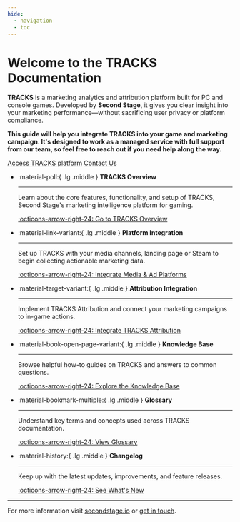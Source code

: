 ```yaml
---
hide:
  - navigation
  - toc
---
```


<!-- Hero Section -->

<div class="hero">
  <h1>Welcome to the TRACKS Documentation</h1>

  <p><strong>TRACKS</strong> is a marketing analytics and attribution platform built for PC and console games. Developed by <strong>Second Stage</strong>, it gives you clear insight into your marketing performance—without sacrificing user privacy or platform compliance.</p>
  <p><strong>This guide will help you integrate TRACKS into your game and marketing campaign. It's designed to work as a managed service with full support from our team, so feel free to reach out if you need help along the way.</strong></p>

  <div class="cta-buttons-container">
    <a href="https://tracks.secondstage.io/" target="_blank" class="cta-button">Access TRACKS platform</a>
    <a href="mailto:hello@secondstage.io" class="cta-button secondary-cta-button">Contact Us</a>
  </div>
</div>

<!-- Features Grid -->

<div class="grid cards" markdown>

-   :material-poll:{ .lg .middle } __TRACKS Overview__

    ---

    Learn about the core features, functionality, and setup of TRACKS, Second Stage's marketing intelligence platform for gaming.

    [:octicons-arrow-right-24: Go to TRACKS Overview](/overview/functionality/)

-   :material-link-variant:{ .lg .middle } __Platform Integration__

    ---

    Set up TRACKS with your media channels, landing page or Steam to begin collecting actionable marketing data.

    [:octicons-arrow-right-24: Integrate Media & Ad Platforms](/platform/overview/)

-   :material-target-variant:{ .lg .middle } __Attribution Integration__

    ---

    Implement TRACKS Attribution and connect your marketing campaigns to in-game actions.

    [:octicons-arrow-right-24: Integrate TRACKS Attribution](/attribution/overview/)

-   :material-book-open-page-variant:{ .lg .middle } __Knowledge Base__

    ---

    Browse helpful how-to guides on TRACKS and answers to common questions.

    [:octicons-arrow-right-24: Explore the Knowledge Base](/support/datasecurity/)

-   :material-bookmark-multiple:{ .lg .middle } __Glossary__

    ---

    Understand key terms and concepts used across TRACKS documentation.

    [:octicons-arrow-right-24: View Glossary](/glossary/)

-   :material-history:{ .lg .middle } __Changelog__

    ---

    Keep up with the latest updates, improvements, and feature releases.

    [:octicons-arrow-right-24: See What's New](/changelog/)

</div>


---

For more information visit [secondstage.io](https://secondstage.io) or [get in touch](https://secondstage.io/contact/).
